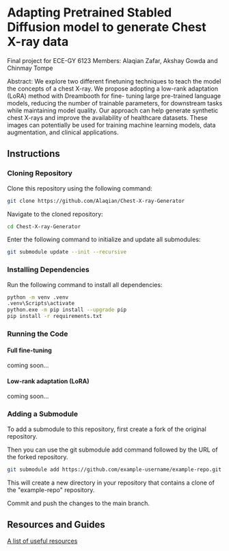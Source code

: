 # Adapting Pretrained Stabled Diffusion model to generate Chest X-ray data

Final project for ECE-GY 6123
Members: Alaqian Zafar, Akshay Gowda and Chinmay Tompe

Abstract: We explore two different finetuning techniques to teach the model the concepts of a chest X-ray. We propose adopting a low-rank adaptation (LoRA) method with Dreambooth for fine- tuning large pre-trained language models, reducing the number of trainable parameters, for downstream tasks while maintaining model quality. Our approach can help generate synthetic chest X-rays and improve the availability of healthcare datasets. These images can potentially be used for training machine learning models, data augmentation, and clinical applications.
## Instructions
### Cloning Repository
Clone this repository using the following command:
```bash
git clone https://github.com/Alaqian/Chest-X-ray-Generator
```
Navigate to the cloned repository:
```bash
cd Chest-X-ray-Generator
```
Enter the following command to initialize and update all submodules:
```bash
git submodule update --init --recursive
```
### Installing Dependencies
Run the following command to install all dependencies:
```bash
python -m venv .venv
.venv\Scripts\activate
python.exe -m pip install --upgrade pip
pip install -r requirements.txt
```
### Running the Code
#### Full fine-tuning
coming soon...
#### Low-rank adaptation (LoRA)
coming soon...

### Adding a Submodule
To add a submodule to this repository, first create a fork of the original repository.

Then you can use the git submodule add command followed by the URL of the forked repository. 
```bash
git submodule add https://github.com/example-username/example-repo.git
```
This will create a new directory in your repository that contains a clone of the "example-repo" repository.

Commit and push the changes to the main branch.

## Resources and Guides
[A list of useful resources](resources/README.md)
